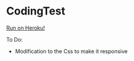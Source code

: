 # CodingTest
[Run on Heroku!](https://coding-test01.herokuapp.com/)

To Do: 
- Modification to the Css to make it responsive
